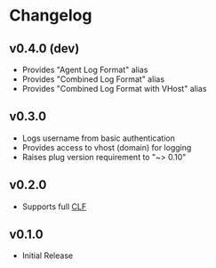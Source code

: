 # Changelog

## v0.4.0 (dev)

- Provides "Agent Log Format" alias
- Provides "Combined Log Format" alias
- Provides "Combined Log Format with VHost" alias

## v0.3.0

- Logs username from basic authentication
- Provides access to vhost (domain) for logging
- Raises plug version requirement to "~> 0.10"

## v0.2.0

- Supports full [CLF](http://en.wikipedia.org/wiki/Common_Log_Format)

## v0.1.0

- Initial Release

